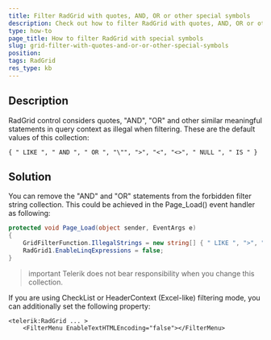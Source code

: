 ```yaml
---
title: Filter RadGrid with quotes, AND, OR or other special symbols
description: Check out how to filter RadGrid with quotes, AND, OR or other special symbols.
type: how-to
page_title: How to filter RadGrid with special symbols
slug: grid-filter-with-quotes-and-or-or-other-special-symbols
position: 
tags: RadGrid
res_type: kb
---
```


## Description

RadGrid control considers quotes, "AND", "OR" and other similar meaningful statements in query context as illegal when filtering. These are the default values of this collection:

````
{ " LIKE ", " AND ", " OR ", "\"", ">", "<", "<>", " NULL ", " IS " }
````

## Solution

You can remove the "AND" and "OR" statements from the forbidden filter string collection. This could be achieved in the Page_Load() event handler as following:

````C#
protected void Page_Load(object sender, EventArgs e)
{
    GridFilterFunction.IllegalStrings = new string[] { " LIKE ", ">", "<", "<>", " NULL ", " IS " };
    RadGrid1.EnableLinqExpressions = false;
}
````

>important
Telerik does not bear responsibility when you change this collection.
>

If you are using CheckList or HeaderContext (Excel-like) filtering mode, you can additionally set the following property:

````ASPX
<telerik:RadGrid ... >
    <FilterMenu EnableTextHTMLEncoding="false"></FilterMenu>
````

 